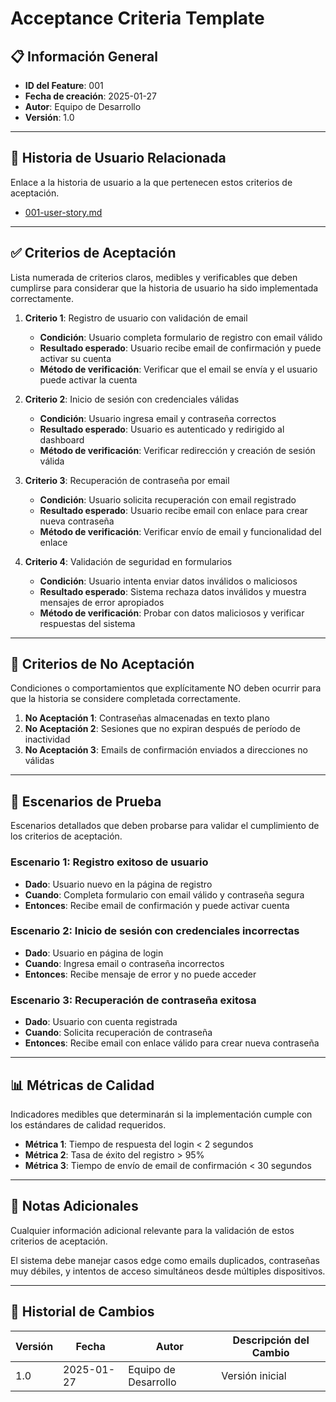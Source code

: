 # Acceptance Criteria Template

## 📋 Información General

-   **ID del Feature**: 001
-   **Fecha de creación**: 2025-01-27
-   **Autor**: Equipo de Desarrollo
-   **Versión**: 1.0

---

## 📝 Historia de Usuario Relacionada

Enlace a la historia de usuario a la que pertenecen estos criterios de aceptación.

-   [001-user-story.md](./001-user-story.md)

---

## ✅ Criterios de Aceptación

Lista numerada de criterios claros, medibles y verificables que deben cumplirse para considerar que la historia de usuario ha sido implementada correctamente.

1. **Criterio 1**: Registro de usuario con validación de email

    - **Condición**: Usuario completa formulario de registro con email válido
    - **Resultado esperado**: Usuario recibe email de confirmación y puede activar su cuenta
    - **Método de verificación**: Verificar que el email se envía y el usuario puede activar la cuenta

2. **Criterio 2**: Inicio de sesión con credenciales válidas

    - **Condición**: Usuario ingresa email y contraseña correctos
    - **Resultado esperado**: Usuario es autenticado y redirigido al dashboard
    - **Método de verificación**: Verificar redirección y creación de sesión válida

3. **Criterio 3**: Recuperación de contraseña por email

    - **Condición**: Usuario solicita recuperación con email registrado
    - **Resultado esperado**: Usuario recibe email con enlace para crear nueva contraseña
    - **Método de verificación**: Verificar envío de email y funcionalidad del enlace

4. **Criterio 4**: Validación de seguridad en formularios
    - **Condición**: Usuario intenta enviar datos inválidos o maliciosos
    - **Resultado esperado**: Sistema rechaza datos inválidos y muestra mensajes de error apropiados
    - **Método de verificación**: Probar con datos maliciosos y verificar respuestas del sistema

---

## 🚫 Criterios de No Aceptación

Condiciones o comportamientos que explícitamente NO deben ocurrir para que la historia se considere completada correctamente.

1. **No Aceptación 1**: Contraseñas almacenadas en texto plano
2. **No Aceptación 2**: Sesiones que no expiran después de período de inactividad
3. **No Aceptación 3**: Emails de confirmación enviados a direcciones no válidas

---

## 🧪 Escenarios de Prueba

Escenarios detallados que deben probarse para validar el cumplimiento de los criterios de aceptación.

### Escenario 1: Registro exitoso de usuario

-   **Dado**: Usuario nuevo en la página de registro
-   **Cuando**: Completa formulario con email válido y contraseña segura
-   **Entonces**: Recibe email de confirmación y puede activar cuenta

### Escenario 2: Inicio de sesión con credenciales incorrectas

-   **Dado**: Usuario en página de login
-   **Cuando**: Ingresa email o contraseña incorrectos
-   **Entonces**: Recibe mensaje de error y no puede acceder

### Escenario 3: Recuperación de contraseña exitosa

-   **Dado**: Usuario con cuenta registrada
-   **Cuando**: Solicita recuperación de contraseña
-   **Entonces**: Recibe email con enlace válido para crear nueva contraseña

---

## 📊 Métricas de Calidad

Indicadores medibles que determinarán si la implementación cumple con los estándares de calidad requeridos.

-   **Métrica 1**: Tiempo de respuesta del login < 2 segundos
-   **Métrica 2**: Tasa de éxito del registro > 95%
-   **Métrica 3**: Tiempo de envío de email de confirmación < 30 segundos

---

## 📝 Notas Adicionales

Cualquier información adicional relevante para la validación de estos criterios de aceptación.

El sistema debe manejar casos edge como emails duplicados, contraseñas muy débiles, y intentos de acceso simultáneos desde múltiples dispositivos.

---

## 📜 Historial de Cambios

| Versión | Fecha      | Autor                | Descripción del Cambio |
| ------- | ---------- | -------------------- | ---------------------- |
| 1.0     | 2025-01-27 | Equipo de Desarrollo | Versión inicial        |
